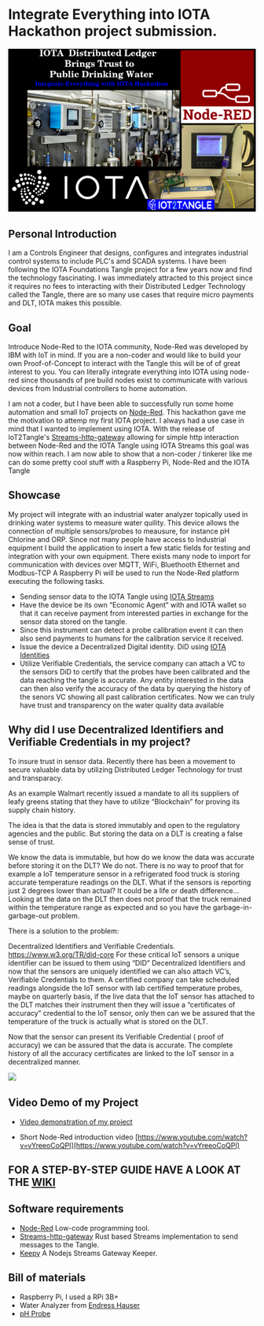 # Integrate Everything into IOTA Hackathon project submission.
![cover](https://github.com/ggreeve/IOTA-Trust-Drinking-Water/blob/main/images/cover.png/?raw=true)
## Personal Introduction
I am a Controls Engineer that designs, configures and integrates industrial control systems to include PLC's amd SCADA systems. I have been following the IOTA Foundations Tangle project for a few years now and find the technology fascinating. I was immediately attracted to this project since it requires no fees to interacting with their Distributed Ledger Technology called the Tangle, there are so many use cases that require micro payments and DLT, IOTA makes this possible. 

## Goal
Introduce Node-Red to the IOTA community, Node-Red was developed by IBM with IoT in mind. If you are a non-coder and would like to build your own Proof-of-Concept to interact with the Tangle this will be of of great interest to you.
You can literally integrate everything into IOTA using node-red since thousands of pre build nodes exist to communicate with various devices from Industrial controllers to home automation.

I am not a coder, but I have been able to successfully run some home automation and small IoT projects on [Node-Red](https://nodered.org/).
This hackathon gave me the motivation to attemp my first IOTA project. I always had a use case in mind that I wanted to implement using IOTA. 
With the release of IoT2Tangle's [Streams-http-gateway](https://github.com/iot2tangle/Streams-http-gateway) allowing for simple http interaction between Node-Red and the IOTA Tangle using IOTA Streams this goal was now within reach.
I am now able to show that a non-coder / tinkerer like me can do some pretty cool stuff with a Raspberry Pi, Node-Red and the IOTA Tangle

## Showcase
My project will integrate with an industrial water analyzer topically used in drinking water systems to measure water quility. This device allows the connection of multiple sensors/probes to meausure, for instance pH Chlorine and ORP.
Since not many people have access to Industrial equipment I build the application to insert a few static fields for testing and integration with your own equipment. There exists many node to import for communication with devices over MQTT, WiFi, Bluethooth Ethernet and Modbus-TCP
A Raspberry Pi will be used to run the Node-Red platform executing the following tasks.
* Sending sensor data to the IOTA Tangle using [IOTA Streams](https://github.com/iotaledger/streams)
* Have the device be its own “Economic Agent” with and IOTA wallet  so that it can receive payment from interested parties in exchange for the sensor      data stored on the tangle.
* Since this instrument can detect a probe calibration event it can then also send payments to humans for the calibration service it received.
* Issue the device a Decentralized Digital identity. DiD using [IOTA Identities](https://github.com/iotaledger/identity.rs)
* Utilize Verifiable Credentials, the service company can attach a VC to the sensors DiD to certify that the probes have been calibrated and the data reaching the tangle is accurate. Any entity interested in the data can then also verify the accuracy of the data by querying the history of the senors VC showing all past calibration certificates. 
Now we can truly have trust and transparency on the water quality data available

## Why did I use Decentralized Identifiers and Verifiable Credentials in my project?

To insure trust in sensor data.
Recently there has been a movement to secure valuable data by utilizing Distributed Ledger Technology for trust and transparacy.

As an example Walmart recently issued a mandate to all its suppliers of leafy greens stating that they have to utilize “Blockchain” for proving its supply chain history.

The idea is that the data is stored immutably and open to the regulatory agencies and the public.
But storing the data on a DLT is creating a false sense of trust.

We know the data is immutable, but how do we know the data was accurate before storing it on the DLT?  We do not.
There is no way to proof that for example a IoT temperature sensor in a refrigerated food truck is storing accurate temperature readings on the DLT. What if the sensors is reporting just 2 degrees lower than actual?
It could be a life or death difference...
Looking at the data on the DLT then does not proof that the truck remained within the temperature range as expected and so you have the garbage-in-garbage-out problem.

There is a solution to the problem:

Decentralized Identifiers and Verifiable Credentials. https://www.w3.org/TR/did-core
For these critical IoT sensors a unique identifier can be issued to them using “DID” Decentralized Identifiers and now that the sensors are uniquely identified we can also attach VC’s, Verifiable Credentials to them. 
A certified company can take scheduled readings alongside the IoT sensor with lab certified temperature probes, maybe on quarterly basis, if the live data that the IoT sensor has attached to the DLT matches their instrument then they will issue a “certificates of accuracy” credential to the IoT sensor, only then can we be assured that the temperature of the truck is actually what is stored on the DLT.

Now that the sensor can present its Verifiable Credential ( proof of accuracy) we can be assured that the data is accurate. The complete history of all the accuracy certificates are linked to the IoT sensor in a decentralized manner.

![](https://i.imgur.com/IwDnfgj.png)

## Video Demo of my Project
* [Video demonstration of my project](https://youtu.be/w490AOxwYBI)

* Short Node-Red introduction video [https://www.youtube.com/watch?v=vYreeoCoQPI](https://www.youtube.com/watch?v=vYreeoCoQPI)


## FOR A STEP-BY-STEP GUIDE HAVE A LOOK AT THE [WIKI](https://github.com/ggreeve/IOTA-Trust-Drinking-Water/wiki)


## Software requirements

* [Node-Red](https://nodered.org/) Low-code programming tool.
* [Streams-http-gateway](https://github.com/iot2tangle/Streams-http-gateway) Rust based Streams implementation to send messages to the Tangle.
* [Keepy](https://github.com/iot2tangle/Keepy) A Nodejs Streams Gateway Keeper.

## Bill of materials

* Raspberry Pi, I used a RPi 3B+
* Water Analyzer from [Endress Hauser](https://www.us.endress.com/en/field-instruments-overview/measurement-technologies/liquiline-transmitter-analyzer-sampler-platform?gclid=CjwKCAiA5IL-BRAzEiwA0lcWYumwld-m1dVSxhPQw8XWeJgQqzHCC6X8vQFYTjOQBfdo0VVnnC5D-hoCPboQAvD_BwE)
* [pH Probe](https://www.us.endress.com/en/field-instruments-overview/liquid-analysis-product-overview/pH-digital-sensor-cps77d)

